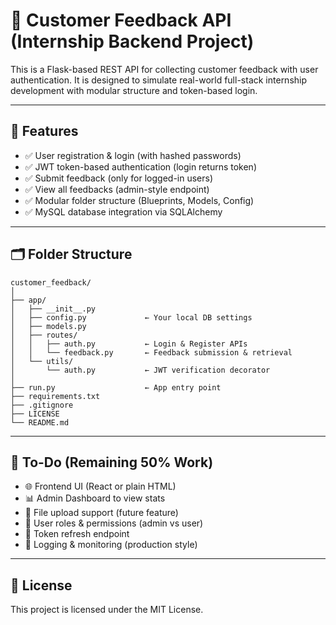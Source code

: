 
# 📝 Customer Feedback API (Internship Backend Project)

This is a Flask-based REST API for collecting customer feedback with user authentication. It is designed to simulate real-world full-stack internship development with modular structure and token-based login.

---

## 🚀 Features

- ✅ User registration & login (with hashed passwords)
- ✅ JWT token-based authentication (login returns token)
- ✅ Submit feedback (only for logged-in users)
- ✅ View all feedbacks (admin-style endpoint)
- ✅ Modular folder structure (Blueprints, Models, Config)
- ✅ MySQL database integration via SQLAlchemy

---

## 🗂️ Folder Structure

```
customer_feedback/
│
├── app/
│   ├── __init__.py
│   ├── config.py             ← Your local DB settings
│   ├── models.py
│   ├── routes/
│   │   ├── auth.py           ← Login & Register APIs
│   │   └── feedback.py       ← Feedback submission & retrieval
│   └── utils/
│       └── auth.py           ← JWT verification decorator
│
├── run.py                    ← App entry point
├── requirements.txt
├── .gitignore
├── LICENSE
└── README.md
```

---

## 🧠 To-Do (Remaining 50% Work)

- 🌐 Frontend UI (React or plain HTML)
- 📊 Admin Dashboard to view stats
- 📁 File upload support (future feature)
- 📌 User roles & permissions (admin vs user)
- 🔐 Token refresh endpoint
- 🧾 Logging & monitoring (production style)

---

## 📄 License

This project is licensed under the MIT License.
